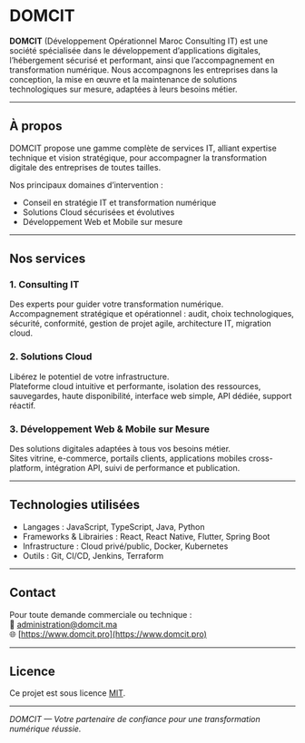 # DOMCIT

**DOMCIT** (Développement Opérationnel Maroc Consulting IT) est une société spécialisée dans le développement d’applications digitales, l’hébergement sécurisé et performant, ainsi que l’accompagnement en transformation numérique. Nous accompagnons les entreprises dans la conception, la mise en œuvre et la maintenance de solutions technologiques sur mesure, adaptées à leurs besoins métier.

---

## À propos

DOMCIT propose une gamme complète de services IT, alliant expertise technique et vision stratégique, pour accompagner la transformation digitale des entreprises de toutes tailles.

Nos principaux domaines d’intervention :  
- Conseil en stratégie IT et transformation numérique  
- Solutions Cloud sécurisées et évolutives  
- Développement Web et Mobile sur mesure  

---

## Nos services

### 1. Consulting IT  
Des experts pour guider votre transformation numérique.  
Accompagnement stratégique et opérationnel : audit, choix technologiques, sécurité, conformité, gestion de projet agile, architecture IT, migration cloud.

### 2. Solutions Cloud  
Libérez le potentiel de votre infrastructure.  
Plateforme cloud intuitive et performante, isolation des ressources, sauvegardes, haute disponibilité, interface web simple, API dédiée, support réactif.

### 3. Développement Web & Mobile sur Mesure  
Des solutions digitales adaptées à tous vos besoins métier.  
Sites vitrine, e-commerce, portails clients, applications mobiles cross-platform, intégration API, suivi de performance et publication.

---

## Technologies utilisées

- Langages : JavaScript, TypeScript, Java, Python  
- Frameworks & Librairies : React, React Native, Flutter, Spring Boot  
- Infrastructure : Cloud privé/public, Docker, Kubernetes  
- Outils : Git, CI/CD, Jenkins, Terraform  

---

## Contact

Pour toute demande commerciale ou technique :  
📧 administration@domcit.ma  
🌐 [https://www.domcit.pro](https://www.domcit.pro)  

---

## Licence

Ce projet est sous licence [MIT](LICENSE).

---

*DOMCIT — Votre partenaire de confiance pour une transformation numérique réussie.*

